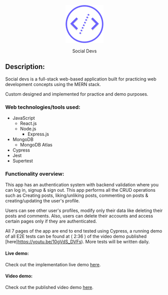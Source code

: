 <div align="center"> 
<img src="./social-devs-frontend/src/assets/img/logo.svg" alt="Logo" style="height: 120px; width:auto; text-align:center"/>
<p>Social Devs</p>
</div>

## Description:

Social devs is a full-stack web-based application built for practicing web development concepts using the MERN stack.

Custom designed and implemented for practice and demo purposes.

### Web technologies/tools used:

- JavaScript
  - React.js
  - Node.js
    - Express.js
- MongoDB
  - MongoDB Atlas
- Cypress
- Jest
- Supertest

### Functionality overview:

This app has an authentication system with backend validation where you can log in, signup & sign out. This app performs all the CRUD operations such as Creating posts, liking/unliking posts, commenting on posts & creating/updating the user's profile.

Users can see other user's profiles, modify only their data like deleting their posts and comments. Also, users can delete their accounts and access certain pages only if they are authenticated.

All 7 pages of the app are end to end tested using Cypress, a running demo of all E2E tests can be found at ( 2:36 ) of the video demo published [here]https://youtu.be/10gVdS_DVFs). More tests will be written daily.

#### Live demo:

Check out the implementation live demo [here](https://socialdevs.com/).

#### Video demo:

Check out the published video demo [here](https://youtu.be/10gVdS_DVFs).

<!-- ## How to run app on your system?

#### 1. Get a copy of the code via 1 of 2 options:

1. **Cloning app:**

   - Open your command line.
   - Navigate to desired directory to save app.
   - Run: `git clone https://github.com/mansouryoussef/Render-restaurants-challenge.git`
   - Run: `cd Render-restaurants-challenge`
   - You're in! 😄

2. **Downloading app:**

   - Navigate to the top of this page.
   - Click: Clone or download > Download zip.
   - Unzip file.
   - Copy unzipped folder to desired directory.
   - Navigate to unzipped folder in command line.

#### 2. Install dependencies:

- In root folder run command: `npm install`

### Commands:

- **Start app on localhost:** `npm start`
- **Run tests on watch mode:** `npm test`
- **Create production ready version:** `npm build` -->
